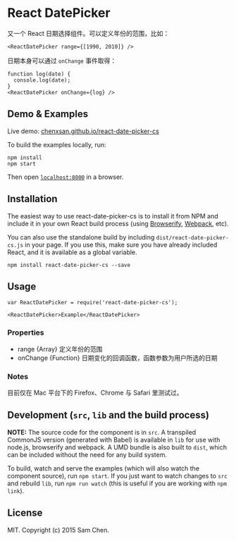 # React DatePicker

又一个 React 日期选择组件。可以定义年份的范围，比如：

```
<ReactDatePicker range={[1990, 2010]} />
```

日期本身可以通过 `onChange` 事件取得：

```
function log(date) {
  console.log(date);
}
<ReactDatePicker onChange={log} />
```

## Demo & Examples

Live demo: [chenxsan.github.io/react-date-picker-cs](http://chenxsan.github.io/react-date-picker-cs/)

To build the examples locally, run:

```
npm install
npm start
```

Then open [`localhost:8000`](http://localhost:8000) in a browser.


## Installation

The easiest way to use react-date-picker-cs is to install it from NPM and include it in your own React build process (using [Browserify](http://browserify.org), [Webpack](http://webpack.github.io/), etc).

You can also use the standalone build by including `dist/react-date-picker-cs.js` in your page. If you use this, make sure you have already included React, and it is available as a global variable.

```
npm install react-date-picker-cs --save
```


## Usage


```
var ReactDatePicker = require('react-date-picker-cs');

<ReactDatePicker>Example</ReactDatePicker>
```

### Properties

* range {Array} 定义年份的范围
* onChange {Function} 日期变化的回调函数，函数参数为用户所选的日期

### Notes

目前仅在 Mac 平台下的 Firefox、Chrome 与 Safari 里测试过。

## Development (`src`, `lib` and the build process)

**NOTE:** The source code for the component is in `src`. A transpiled CommonJS version (generated with Babel) is available in `lib` for use with node.js, browserify and webpack. A UMD bundle is also built to `dist`, which can be included without the need for any build system.

To build, watch and serve the examples (which will also watch the component source), run `npm start`. If you just want to watch changes to `src` and rebuild `lib`, run `npm run watch` (this is useful if you are working with `npm link`).

## License

MIT. Copyright (c) 2015 Sam Chen.

